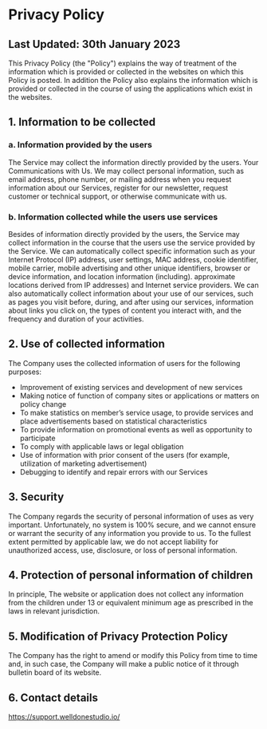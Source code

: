 # Privacy Policy
## Last Updated: 30th January 2023

This Privacy Policy (the "Policy") explains the way of treatment of the information which is
provided or collected in the websites on which this Policy is posted. In addition the Policy also
explains the information which is provided or collected in the course of using the applications
which exist in the websites. 

## 1. Information to be collected
### a.  Information provided by the users
The Service may collect the information directly provided by the users. Your Communications with Us. We may collect personal information, such as email address, phone number, or mailing address when you request information about our Services, register for our newsletter, request customer or technical support, or otherwise communicate with us.

### b.  Information collected while the users use services
Besides of information directly provided by the users, the Service may collect information in the course that the users use the service provided by the Service.
We can automatically collect specific information such as your Internet Protocol (IP) address, user settings, MAC address, cookie identifier, mobile carrier, mobile advertising and other unique identifiers, browser or device information, and location information (including). approximate locations derived from IP addresses) and Internet service providers.
We can also automatically collect information about your use of our services, such as pages you visit before, during, and after using our services, information about links you click on, the types of content you interact with, and the frequency and duration of your activities.

## 2. Use of collected information
The Company uses the collected information of users for the following purposes:
*  Improvement of existing services and development of new services
*  Making notice of function of company sites or applications or matters on policy change
*  To make statistics on member’s service usage, to provide services and place advertisements based on statistical characteristics
*  To provide information on promotional events as well as opportunity to participate
*  To comply with applicable laws or legal obligation
*  Use of information with prior consent of the users (for example, utilization of marketing advertisement)
*  Debugging to identify and repair errors with our Services

## 3. Security
The Company regards the security of personal information of uses as very important. Unfortunately, no system is 100% secure, and we cannot ensure or warrant the security of any information you provide to us. To the fullest extent permitted by applicable law, we do not accept liability for unauthorized access, use, disclosure, or loss of personal information.

## 4. Protection of personal information of children
In principle, The website or application does not collect any information from the children under 13 or equivalent minimum age as prescribed in the laws in relevant jurisdiction.

## 5. Modification of Privacy Protection Policy
The Company has the right to amend or modify this Policy from time to time and, in such case, the Company will make a public notice of it through bulletin board of its website.

## 6. Contact details
https://support.welldonestudio.io/
